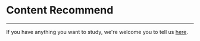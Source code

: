 # Content Recommend
---

If you have anything you want to study, we're welcome you to tell us [here]().